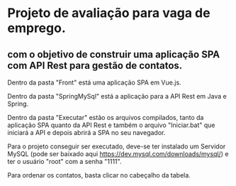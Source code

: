 # Projeto de avaliação para vaga de emprego.
## com o objetivo de construir uma aplicação SPA com API Rest para gestão de contatos.

Dentro da pasta "Front" está uma aplicação SPA em Vue.js.

Dentro da pasta "SpringMySql" está a aplicação para a API Rest em Java e Spring.

Dentro da pasta "Executar" estão os arquivos compilados, tanto da aplicação SPA quanto da API Rest e também o arquivo "Iniciar.bat" que iniciará a API e depois abrirá a SPA no seu navegador.

Para o projeto conseguir ser executado, deve-se ter instalado um Servidor MySQL (pode ser baixado aqui https://dev.mysql.com/downloads/mysql/) e ter o usuário "root" com a senha "1111".

Para ordenar os contatos, basta clicar no cabeçalho da tabela.


